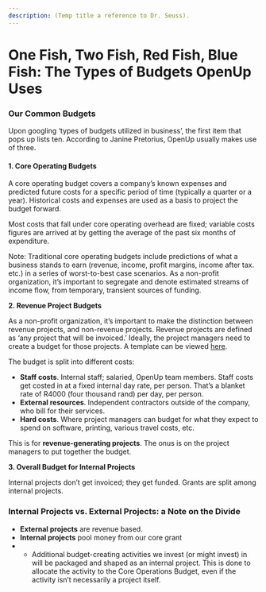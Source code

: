 ```yaml
---
description: (Temp title a reference to Dr. Seuss).
---
```


# One Fish, Two Fish, Red Fish, Blue Fish: The Types of Budgets OpenUp Uses

### Our Common Budgets

Upon googling ‘types of budgets utilized in business’, the first item that pops up lists ten. According to Janine Pretorius, OpenUp usually makes use of three. 

#### **1. Core Operating Budgets** 

A core operating budget covers a company’s known expenses and predicted future costs for a specific period of time \(typically a quarter or a year\).  Historical costs and expenses are used as a basis to project the budget forward. 

Most costs that fall under core operating overhead are fixed; variable costs figures are arrived at by getting the average of the past six months of expenditure.   
  
Note: Traditional core operating budgets include predictions of what a business stands to earn \(revenue, income, profit margins, income after tax. etc.\) in a series of worst-to-best case scenarios. As a non-profit organization, it’s important to segregate and denote estimated streams of income flow, from temporary, transient sources of funding.

**2. Revenue Project Budgets**

As a non-profit organization, it’s important to make the distinction between revenue projects, and non-revenue projects. Revenue projects are defined as ‘any project that will be invoiced.’ Ideally, the project managers need to create a budget for those projects. A template can be viewed [here](https://docs.google.com/spreadsheets/d/1mnkaWTnviVv-5ZrqplAD2w75Ou3xbOk0MwPb6C3UBFs/edit#gid=0).

The budget is split into different costs:

* **Staff costs**. Internal staff; salaried, OpenUp team members. Staff costs get costed in at a fixed internal day rate, per person. That’s a blanket rate of R4000 \(four thousand rand\) per day, per person.
* **External resources**. Independent contractors outside of the company, who bill for their services. 
* **Hard costs**. Where project managers can budget for what they expect to spend on software, printing, various travel costs, etc. 

This is for **revenue-generating projects**. The onus is on the project managers to put together the budget. 

**3. Overall Budget for Internal Projects**

Internal projects don’t get invoiced; they get funded. Grants are split among internal projects. 





### **Internal Projects vs. External Projects: a Note on the Divide**

* **External projects** are revenue based.
* **Internal projects** pool money from our core grant
* * Additional budget-creating activities we invest \(or might invest\) in will be packaged and shaped as an internal project. This is done to allocate the activity to the Core Operations Budget, even if the activity isn’t necessarily a project itself. 





  


  
  


